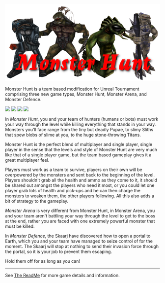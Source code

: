 <p align="center"><img src="./resources/Help/MonsterHunt/header.png" /></p>

Monster Hunt is a team based modification for Unreal Tournament comprising three 
new game types, Monster Hunt, Monster Arena, and Monster Defence.

![](https://i.imgur.com/JbONX4W.gif)
![](https://i.imgur.com/RnnNFtV.gif)
![](https://i.imgur.com/eChzYGK.gif)
![](https://i.imgur.com/NrwE753.gif)

In *Monster Hunt*, you and your team of hunters (humans or bots) must work your 
way through the level while killing everything that stands in your way. 
Monsters you'll face range from the tiny but deadly Pupae, to slimy Sliths
that spew blobs of slime at you, to the huge stone-throwing Titans.

Monster Hunt is the perfect blend of multiplayer and single player, single 
player in the sense that the levels and style of Monster Hunt are very much 
like that of a single player game, but the team based gameplay gives it a great
multiplayer feel.

Players must work as a team to survive, players on their own will be 
overpowered by the monsters and sent back to the beginning of the level. 
Players shouldn't grab all the health and ammo as they come to it, it should be
shared out amongst the players who need it most, or you could let one player 
grab lots of health and pick-ups and he can then charge the monsters to weaken
them, the other players following. All this also adds a bit of strategy to the
gameplay.

*Monster Arena* is very different from Monster Hunt, in Monster Arena, you and 
your team aren't battling your way through the level to get to the boss at the
end, rather you are faced with one extremely powerful monster that must be 
killed.

In *Monster Defence*, the Skaarj have discovered how to open a portal to Earth,
which you and your team have managed to seize control of for the moment. The
Skaarj will stop at nothing to send their invasion force through the portal, so
it is your job to prevent them escaping.

Hold them off for as long as you can!

---

See [The ReadMe](resources/Help/MonsterHunt/ReadMe.html) for more game details and 
information.
